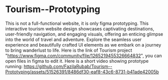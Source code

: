 # Tourism--Prototyping
This is not a full-functional website, it is only figma prototyping. This interactive tourism website design showcases captivating destinations, user-friendly navigation, and engaging visuals, offering an enticing glimpse into the world of travel and adventure. Explore the seamless user experience and beautifully crafted UI elements as we embark on a journey to bring wanderlust to life.
Here is the link of Tourism project "https://www.figma.com/community/file/1265219455326664832", you can open files in figma to edit it.
Here is a short video showing prototype running:
https://github.com/FazilaRubab/Tourism--Prototyping/assets/51526391/8486df30-eaf8-43c6-8731-b41ade42005b
